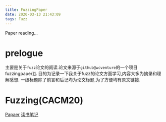 ```yaml
---
title: FuzzingPaper
date: 2020-03-13 21:43:09
tags: Fuzz
---
```

Paper reading...
<!--more-->
# prelogue
主要是关于`fuzz`论文的阅读.论文来源于`github@wcventure`的一个项目fuzzingpaper][1].
目的为记录一下我关于fuzz的论文方面学习,内容大多为摘录和理解感想.
一级标题除了前言和后记均为论文标题,为了方便均有原文链接.

# Fuzzing(CACM20)
[Papaer][1]
[读书笔记][2]
# 




[1]: https://github.com/n132/Watermalon/blob/master/papers/CACM20_Fuzzing.pdf
[2]: /2020/03/15/2020-03-15-Papers-Fuzzing/